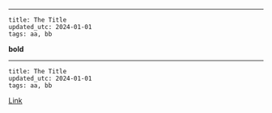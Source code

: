 ----
```
title: The Title
updated_utc: 2024-01-01
tags: aa, bb
```

**bold**


----
```
title: The Title
updated_utc: 2024-01-01
tags: aa, bb
```

[Link](https://gist.github.com/)
